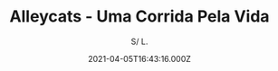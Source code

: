 ---
id: '6995dd44-ae75-4938-a778-8b9ddae61443'
type: 'movie' # Filme, Série, Anime
title: "Alleycats - Uma Corrida Pela Vida"
synopsis: ["Quando o entregador Chris testemunha o que parece ser um assassinato, seu primeiro instinto é correr. Mas quando a sua curiosidade o traz de volta, ele está logo envolvido em um mundo de corrupção, o poder político, e corridas de bikes ilegais.",
]
originalTitle: "Alleycats"
date: '2021-04-05T16:43:16.000Z'
update: '2021-04-05T16:43:16.000Z'
releaseDate: '2016-06-23T03:00:00.000Z'
imdb:
  rating: '4.8' # 8.5
  id: '' # tt0470752
duration: '1h 41 Min'
trailer:
  urls: [
    'VNRQaJtweB8',
  ]
tags: ['']
genre: ['Ação', 'Suspense'] #
quality: 'WEB-DL' # BluRay, WEB-DL, HDTV, WEB-DL4K, WEB-DLe
format: 'MP4' # MKV, MP4, TS
audio: 'Português' # Dublado, Legendado, Dual Audio, Dub & Leg
subtitle: 'S/ L.' # Português, inglês,
size: '802 MB' # 4.8 GB
audioQuality: 10
videoQuality: 10
directors: []
#  - name: 'Lana Wachowski'
#    image: ''
#  - name: 'Lilly Wachowski'
#    image: ''
cast: []
#  - name: 'Keanu Reeves'
#    image: ''
#    characterName: 'Neo'
writers: []
#  - name: ''
#    image: ''
maturityRating:
  age: '' # L , 10, 12, 14, 16, 18
  topics: [''] # Violence, Illegal drugs, Inappropriate Language, Legal Drugs, Sexual Content, Extreme Violence
###########################################
download:
  
  - url: 'magnet:?xt=urn:btih:295120d6555e1166093d92bc039c60bdc929a621&dn=Uma_corrida_pela_vida.2016.WEB-DL.DUBLADO.COMANDO.TO&tr=udp%3a%2f%2fpublic.popcorn-tracker.org%3a6969%2fannounce&tr=udp%3a%2f%2ftracker.internetwarriors.net%3a1337%2fannounce&tr=udp%3a%2f%2ftracker.opentrackr.org%3a1337%2fannounce&tr=udp%3a%2f%2fexodus.desync.com%3a6969%2fannounce&tr=udp%3a%2f%2fretracker.lanta-net.ru%3a2710%2fannounce&tr=udp%3a%2f%2fopen.stealth.si%3a80%2fannounce&tr=udp%3a%2f%2fwww.torrent.eu.org%3a451%2fannounce&tr=udp%3a%2f%2fopentracker.i2p.rocks%3a6969%2fannounce&tr=http%3a%2f%2ftracker.opentrackr.org%3a1337%2fannounce&tr=udp%3a%2f%2f3rt.tace.ru%3a60889%2fannounce'
    resolution: '' # 720p, 1080p, 4K,
    audio: 'Dual Áudio' # Dublado, Legendado, Dual Audio
    size: '' # 4.8 GB
    quality: '' # BluRay, WEB-DL
    format: '' # MKV
images:
  cover: '/assets/movies/alleycats-uma-corrida-pela-vida.jpg'
  background: '/assets/movies/'
---